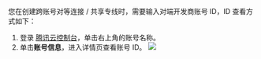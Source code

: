 您在创建跨账号对等连接 / 共享专线时，需要输入对端开发商账号 ID，ID 查看方式如下：
1. 登录 [腾讯云控制台](https://console.cloud.tencent.com/)，单击右上角的账号名称。
2. 单击**账号信息**，进入详情页查看账号 ID。
![](https://main.qcloudimg.com/raw/d601c2c57b8ca517155af26c300730e2.png)
